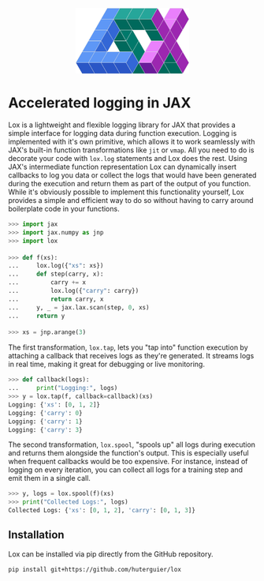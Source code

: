 <div align="center">
    <img src="https://github.com/huterguier/lox/blob/main/docs/_static/lox.png" width="230">
</div>

# Accelerated logging in JAX

Lox is a lightweight and flexible logging library for JAX that provides a simple interface for logging data during function execution.
Logging is implemented with it's own primitive, which allows it to work seamlessly with JAX's built-in function transformations like `jit` or `vmap`.
All you need to do is decorate your code with `lox.log` statements and Lox does the rest.
Using JAX's intermediate function representation Lox can dynamically insert callbacks to log you data or collect the logs that would have been generated during the execution and return them as part of the output of you function.
While it's obviously possible to implement this functionality yourself, Lox provides a simple and efficient way to do so without having to carry around boilerplate code in your functions.

```python
>>> import jax
>>> import jax.numpy as jnp
>>> import lox

>>> def f(xs):
...     lox.log({"xs": xs})
...     def step(carry, x):
...         carry += x
...         lox.log({"carry": carry})
...         return carry, x
...     y, _ = jax.lax.scan(step, 0, xs)
...     return y

>>> xs = jnp.arange(3)
```
The first transformation, `lox.tap`, lets you "tap into" function execution by attaching a callback that receives logs as they're generated. It streams logs in real time, making it great for debugging or live monitoring.

```python
>>> def callback(logs):
...     print("Logging:", logs)
>>> y = lox.tap(f, callback=callback)(xs)
Logging: {'xs': [0, 1, 2]}
Logging: {'carry': 0}
Logging: {'carry': 1}
Logging: {'carry': 3}
```

The second transformation, `lox.spool`, "spools up" all logs during execution and returns them alongside the function's output. 
This is especially useful when frequent callbacks would be too expensive. 
For instance, instead of logging on every iteration, you can collect all logs for a training step and emit them in a single call.
```python
>>> y, logs = lox.spool(f)(xs)
>>> print("Collected Logs:", logs)
Collected Logs: {'xs': [0, 1, 2], 'carry': [0, 1, 3]}
```

## Installation

Lox can be installed via pip directly from the GitHub repository.

```bash
pip install git+https://github.com/huterguier/lox
```
